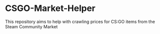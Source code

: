 # CSGO-Market-Helper
This repository aims to help with crawling prices for CS:GO items from the Steam Community Market
